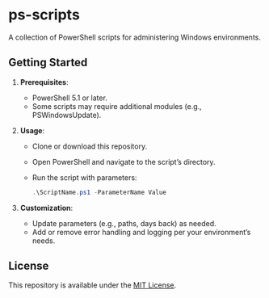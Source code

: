 # ps-scripts

A collection of PowerShell scripts for administering Windows environments.

## Getting Started

1. **Prerequisites**:  
   - PowerShell 5.1 or later.  
   - Some scripts may require additional modules (e.g., PSWindowsUpdate).

2. **Usage**:  
   - Clone or download this repository.
   - Open PowerShell and navigate to the script’s directory.
   - Run the script with parameters:

     ```powershell
     .\ScriptName.ps1 -ParameterName Value
     ```

3. **Customization**:  
   - Update parameters (e.g., paths, days back) as needed.  
   - Add or remove error handling and logging per your environment’s needs.

## License

This repository is available under the [MIT License](LICENSE).
